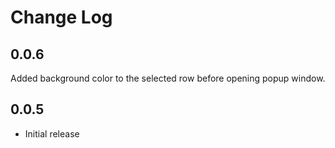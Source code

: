 # Change Log

## 0.0.6

Added background color to the selected row before opening popup window.


## 0.0.5

- Initial release
